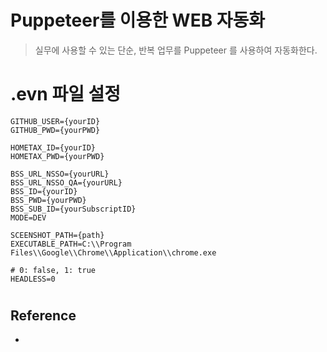 # Puppeteer를 이용한 WEB 자동화 
> 실무에 사용할 수 있는 단순, 반복 업무를 Puppeteer 를 사용하여 자동화한다.

# .evn 파일 설정
```
GITHUB_USER={yourID}
GITHUB_PWD={yourPWD}

HOMETAX_ID={yourID}
HOMETAX_PWD={yourPWD}

BSS_URL_NSSO={yourURL}
BSS_URL_NSSO_QA={yourURL}
BSS_ID={yourID}
BSS_PWD={yourPWD}
BSS_SUB_ID={yourSubscriptID}
MODE=DEV

SCEENSHOT_PATH={path}
EXECUTABLE_PATH=C:\\Program Files\\Google\\Chrome\\Application\\chrome.exe

# 0: false, 1: true
HEADLESS=0

```

# 

## **Reference**
- 

